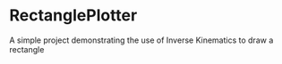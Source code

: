 # RectanglePlotter
A simple project demonstrating the use of Inverse Kinematics to draw a rectangle

